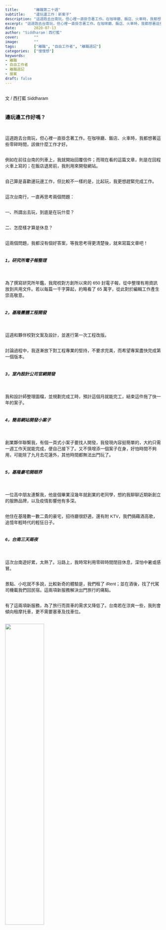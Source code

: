 ```yaml
---
title:       "離職第二十週"
subtitle:    "邊玩邊工作｜新案子"
description: "這週跑去台南玩，但心裡一直掛念著工作。在咖啡廳、飯店、火車時，我都想著這些零碎時間，該做什麼工作才好。例如在前往台南的列車上，我就開始回覆信件；而現在看的這篇文章，則是在回程火車上寫的；在飯店退房前，我則用來開發網站..."
excerpt: "這週跑去台南玩，但心裡一直掛念著工作。在咖啡廳、飯店、火車時，我都想著這些零碎時間，該做什麼工作才好。例如在前往台南的列車上，我就開始回覆信件；而現在看的這篇文章，則是在回程火車上寫的；在飯店退房前，我則用來開發網站..."
date:        2020-07-13
author: "Siddharam｜西打藍"
cover:       ""
image:       ""
tags:        ["離職", "自由工作者", "離職週記"]
categories:  ["慢慢想"]
keywords:
- 離職
- 自由工作者
- 離職週記
- 接案
draft: false
---
```


<article style="font-family: 'Noto Sans TC', '微軟正黑體', sans-serif; font-weight: 300;">

<br>文 / 西打藍 Siddharam<br><br>

<h3 class="article-h1-color">邊玩邊工作好嗎？</h3><br>

這週跑去台南玩，但心裡一直掛念著工作。在咖啡廳、飯店、火車時，我都想著這些零碎時間，該做什麼工作才好。<br><br>

例如在前往台南的列車上，我就開始回覆信件；而現在看的這篇文章，則是在回程火車上寫的；在飯店退房前，我則用來開發網站。<br><br>

自己算是喜歡邊玩邊工作，但比較不一樣的是，比起玩，我更想趕緊完成工作。<br><br>

這次台南行，一直再思考兩個問題：<br><br>

一、所謂出去玩，到底是在玩什麼？<br><br>

二、怎麼樣才算是休息？<br><br>

這兩個問題，我都沒有個好答案，等我思考得更清楚後，就來寫篇文章吧！<br><br>


<h5 class="article-h1-color">1，研究所電子報整理</h5><br>

為了撰寫研究所年鑑，我爬梳對方創所以來的 650 封電子報，從中整理有用資訊放到共用文件。若以每篇一千字算起，約略看了 65 萬字，從此對於編輯工作產生崇高敬意。<br><br>


<h5 class="article-h1-color">2，基隆團體工程開發</h5><br>

這週和夥伴校對文案及設計，並進行第一次工程改版。<br><br>

討論過程中，我逐漸放下對工程專業的堅持，不要求完美，而希望專案盡快完成第一個版本。<br><br>


<h5 class="article-h1-color">3，室內設計公司官網開發</h5><br>

我和設計師整理圖檔，並規劃完成工時，預計這個月就能完工，結束這件拖了快一年的案子。<br><br>


<h5 class="article-h1-color">4，簡易網站開發小案子</h5><br>

創業夥伴聯繫我，有個一頁式小案子要找人開發，我發現內容挺簡單的，大約只需一週工作天就能完成，便自己接下了。又不慎增添一個案子在身，好怕時間不夠用，可能除了九月去花蓮外，其他時間都無法出門玩了。<br><br>


<h5 class="article-h1-color">5，基隆豪宅開眼界</h5><br>

一位高中朋友連繫我，他是個畢業沒幾年就創業的老同學，想約我聊聊近期新創立的服飾品牌，以及疫情影響他有多深。<br><br>

他住在基隆數一數二貴的豪宅，招待廳很舒適，還有附 KTV，我們倆藉酒高歌，追憶年輕時代的輕狂日子。<br><br>


<h5 class="article-h1-color">6，台南三天兩夜</h5><br>

這次台南遊好累，太熱了。沿路上，我時常利用零碎時間閉目休息，深怕中暑或感冒。<br><br>

景點、小吃就不多說，比較新奇的體驗是，我們租了 iRent；並在酒後，找了代駕司機載我們回民宿。這兩項新服務解決出門旅行的痛點。<br><br>

有了這兩項新服務，為了旅行而買車的需求又降低了。台南若在涼爽一些，我則會傾向租摩托車，更不需要塞車及找車位。<br><br>

<img style="margin-bottom:8px; width:50%;" src="https://frontenter.files.wordpress.com/2020/07/151882.jpg"/>
<div style="text-align:center;">飯店竟有棚拍可以玩。</div><br>

<img style="margin-bottom:8px; width:50%;" src="https://frontenter.files.wordpress.com/2020/07/151883.jpg"/>
<div style="text-align:center;">漁光島。</div><br>

<img style="margin-bottom:8px; width:50%;" src="https://frontenter.files.wordpress.com/2020/07/151906.jpg"/>
<div style="text-align:center;">兄弟姊妹。</div><br>

<img style="margin-bottom:8px; width:50%;" src="https://frontenter.files.wordpress.com/2020/07/151907.jpg"/>
<div style="text-align:center;">bro love。</div><br>


<h5 class="article-h1-color">7，部落格</h5><br>

有一天早上想寫文章時，突然遇到毫無靈感的時刻。我嘗試寫幾個題目，但都覺得寫不好，於是決定全篇刪除。刪了五篇後，決定放棄去做別的事。希望靈感消失這件事，只是一時的。<br><br>







<br><br><br>

</article>

<div style="color: #bfbfbf; font-size: 15px;" id="busuanzi_container_page_pv">
  閱讀量<span id="busuanzi_value_page_pv"></span>次
</div>




<script src="../../js/post.js"></script>




